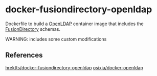 # docker-fusiondirectory-openldap

Dockerfile to build a [OpenLDAP](http://www.openldap.org/) container image that
includes the [FusionDirectory](https://www.fusiondirectory.org/) schemas.


WARNING: includes some custom modifications

## References

[hrektts/docker-fusiondirectory-openldap](https://github.com/hrektts/docker-fusiondirectory-openldap)
[osixia/docker-openldap](https://github.com/osixia/docker-openldap)
